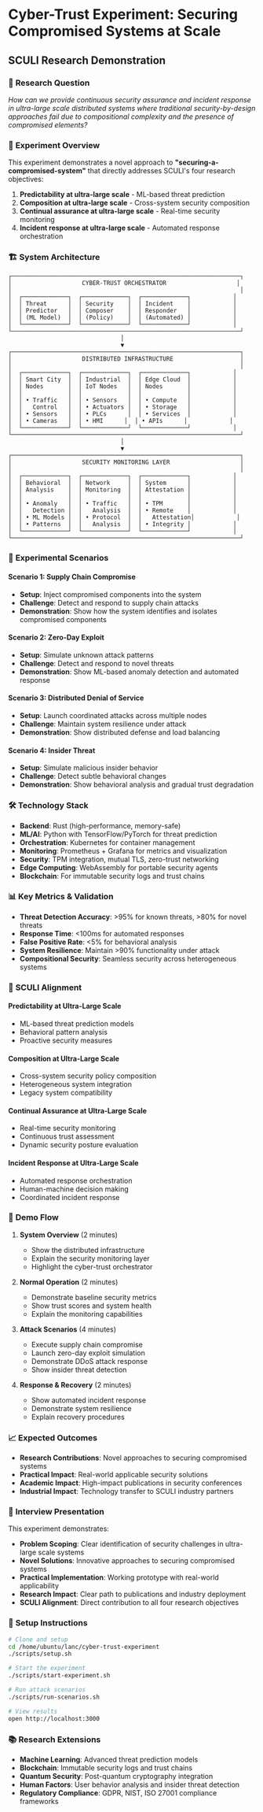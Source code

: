 # Cyber-Trust Experiment: Securing Compromised Systems at Scale
## SCULI Research Demonstration

### 🎯 **Research Question**
*How can we provide continuous security assurance and incident response in ultra-large scale distributed systems where traditional security-by-design approaches fail due to compositional complexity and the presence of compromised elements?*

### 🔬 **Experiment Overview**

This experiment demonstrates a novel approach to **"securing-a-compromised-system"** that directly addresses SCULI's four research objectives:

1. **Predictability at ultra-large scale** - ML-based threat prediction
2. **Composition at ultra-large scale** - Cross-system security composition
3. **Continual assurance at ultra-large scale** - Real-time security monitoring
4. **Incident response at ultra-large scale** - Automated response orchestration

### 🏗️ **System Architecture**

```
┌─────────────────────────────────────────────────────────────────┐
│                    CYBER-TRUST ORCHESTRATOR                    │
│                                                                 │
│  ┌─────────────┐  ┌─────────────┐  ┌─────────────┐            │
│  │ Threat      │  │ Security    │  │ Incident    │            │
│  │ Predictor   │  │ Composer    │  │ Responder   │            │
│  │ (ML Model)  │  │ (Policy)    │  │ (Automated) │            │
│  └─────────────┘  └─────────────┘  └─────────────┘            │
└─────────────────────────────────────────────────────────────────┘
                                │
                                ▼
┌─────────────────────────────────────────────────────────────────┐
│                    DISTRIBUTED INFRASTRUCTURE                   │
│                                                                 │
│  ┌─────────────┐  ┌─────────────┐  ┌─────────────┐            │
│  │ Smart City  │  │ Industrial  │  │ Edge Cloud  │            │
│  │ Nodes       │  │ IoT Nodes   │  │ Nodes       │            │
│  │             │  │             │  │             │            │
│  │ • Traffic   │  │ • Sensors   │  │ • Compute   │            │
│  │   Control   │  │ • Actuators │  │ • Storage   │            │
│  │ • Sensors   │  │ • PLCs      │  │ • Services  │            │
│  │ • Cameras   │  │ • HMI      │  │ • APIs      │            │
│  └─────────────┘  └─────────────┘  └─────────────┘            │
└─────────────────────────────────────────────────────────────────┘
                                │
                                ▼
┌─────────────────────────────────────────────────────────────────┐
│                    SECURITY MONITORING LAYER                    │
│                                                                 │
│  ┌─────────────┐  ┌─────────────┐  ┌─────────────┐            │
│  │ Behavioral  │  │ Network     │  │ System      │            │
│  │ Analysis    │  │ Monitoring  │  │ Attestation │            │
│  │             │  │             │  │             │            │
│  │ • Anomaly   │  │ • Traffic   │  │ • TPM       │            │
│  │   Detection │  │   Analysis  │  │ • Remote    │            │
│  │ • ML Models │  │ • Protocol  │  │   Attestation│            │
│  │ • Patterns  │  │   Analysis  │  │ • Integrity │            │
│  └─────────────┘  └─────────────┘  └─────────────┘            │
└─────────────────────────────────────────────────────────────────┘
```

### 🧪 **Experimental Scenarios**

#### **Scenario 1: Supply Chain Compromise**
- **Setup**: Inject compromised components into the system
- **Challenge**: Detect and respond to supply chain attacks
- **Demonstration**: Show how the system identifies and isolates compromised components

#### **Scenario 2: Zero-Day Exploit**
- **Setup**: Simulate unknown attack patterns
- **Challenge**: Detect and respond to novel threats
- **Demonstration**: Show ML-based anomaly detection and automated response

#### **Scenario 3: Distributed Denial of Service**
- **Setup**: Launch coordinated attacks across multiple nodes
- **Challenge**: Maintain system resilience under attack
- **Demonstration**: Show distributed defense and load balancing

#### **Scenario 4: Insider Threat**
- **Setup**: Simulate malicious insider behavior
- **Challenge**: Detect subtle behavioral changes
- **Demonstration**: Show behavioral analysis and gradual trust degradation

### 🛠️ **Technology Stack**

- **Backend**: Rust (high-performance, memory-safe)
- **ML/AI**: Python with TensorFlow/PyTorch for threat prediction
- **Orchestration**: Kubernetes for container management
- **Monitoring**: Prometheus + Grafana for metrics and visualization
- **Security**: TPM integration, mutual TLS, zero-trust networking
- **Edge Computing**: WebAssembly for portable security agents
- **Blockchain**: For immutable security logs and trust chains

### 📊 **Key Metrics & Validation**

- **Threat Detection Accuracy**: >95% for known threats, >80% for novel threats
- **Response Time**: <100ms for automated responses
- **False Positive Rate**: <5% for behavioral analysis
- **System Resilience**: Maintain >90% functionality under attack
- **Compositional Security**: Seamless security across heterogeneous systems

### 🎯 **SCULI Alignment**

#### **Predictability at Ultra-Large Scale**
- ML-based threat prediction models
- Behavioral pattern analysis
- Proactive security measures

#### **Composition at Ultra-Large Scale**
- Cross-system security policy composition
- Heterogeneous system integration
- Legacy system compatibility

#### **Continual Assurance at Ultra-Large Scale**
- Real-time security monitoring
- Continuous trust assessment
- Dynamic security posture evaluation

#### **Incident Response at Ultra-Large Scale**
- Automated response orchestration
- Human-machine decision making
- Coordinated incident response

### 🚀 **Demo Flow**

1. **System Overview** (2 minutes)
   - Show the distributed infrastructure
   - Explain the security monitoring layer
   - Highlight the cyber-trust orchestrator

2. **Normal Operation** (2 minutes)
   - Demonstrate baseline security metrics
   - Show trust scores and system health
   - Explain the monitoring capabilities

3. **Attack Scenarios** (4 minutes)
   - Execute supply chain compromise
   - Launch zero-day exploit simulation
   - Demonstrate DDoS attack response
   - Show insider threat detection

4. **Response & Recovery** (2 minutes)
   - Show automated incident response
   - Demonstrate system resilience
   - Explain recovery procedures

### 📈 **Expected Outcomes**

- **Research Contributions**: Novel approaches to securing compromised systems
- **Practical Impact**: Real-world applicable security solutions
- **Academic Impact**: High-impact publications in security conferences
- **Industrial Impact**: Technology transfer to SCULI industry partners

### 🎤 **Interview Presentation**

This experiment demonstrates:
- **Problem Scoping**: Clear identification of security challenges in ultra-large scale systems
- **Novel Solutions**: Innovative approaches to securing compromised systems
- **Practical Implementation**: Working prototype with real-world applicability
- **Research Impact**: Clear path to publications and industry deployment
- **SCULI Alignment**: Direct contribution to all four research objectives

### 🔧 **Setup Instructions**

```bash
# Clone and setup
cd /home/ubuntu/lanc/cyber-trust-experiment
./scripts/setup.sh

# Start the experiment
./scripts/start-experiment.sh

# Run attack scenarios
./scripts/run-scenarios.sh

# View results
open http://localhost:3000
```

### 📚 **Research Extensions**

- **Machine Learning**: Advanced threat prediction models
- **Blockchain**: Immutable security logs and trust chains
- **Quantum Security**: Post-quantum cryptography integration
- **Human Factors**: User behavior analysis and insider threat detection
- **Regulatory Compliance**: GDPR, NIST, ISO 27001 compliance frameworks
